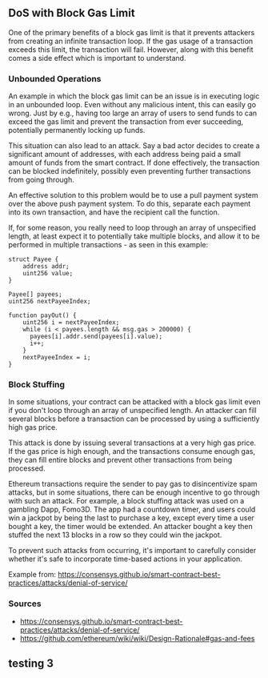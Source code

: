 ## DoS with Block Gas Limit

One of the primary benefits of a block gas limit is that it prevents attackers from creating an infinite transaction loop. If the gas usage of a transaction exceeds this limit, the transaction will fail. However, along with this benefit comes a side effect which is important to understand.

### Unbounded Operations

An example in which the block gas limit can be an issue is in executing logic in an unbounded loop. Even without any malicious intent, this can easily go wrong. Just by e.g., having too large an array of users to send funds to can exceed the gas limit and prevent the transaction from ever succeeding, potentially permanently locking up funds.

This situation can also lead to an attack. Say a bad actor decides to create a significant amount of addresses, with each address being paid a small amount of funds from the smart contract. If done effectively, the transaction can be blocked indefinitely, possibly even preventing further transactions from going through.

An effective solution to this problem would be to use a pull payment system over the above push payment system. To do this, separate each payment into its own transaction, and have the recipient call the function.

If, for some reason, you really need to loop through an array of unspecified length, at least expect it to potentially take multiple blocks, and allow it to be performed in multiple transactions - as seen in this example:

```
struct Payee {
    address addr;
    uint256 value;
}

Payee[] payees;
uint256 nextPayeeIndex;

function payOut() {
    uint256 i = nextPayeeIndex;
    while (i < payees.length && msg.gas > 200000) {
      payees[i].addr.send(payees[i].value);
      i++;
    }
    nextPayeeIndex = i;
}
```

### Block Stuffing

In some situations, your contract can be attacked with a block gas limit even if you don't loop through an array of unspecified length. An attacker can fill several blocks before a transaction can be processed by using a sufficiently high gas price.

This attack is done by issuing several transactions at a very high gas price. If the gas price is high enough, and the transactions consume enough gas, they can fill entire blocks and prevent other transactions from being processed. 

Ethereum transactions require the sender to pay gas to disincentivize spam attacks, but in some situations, there can be enough incentive to go through with such an attack. For example, a block stuffing attack was used on a gambling Dapp, Fomo3D. The app had a countdown timer, and users could win a jackpot by being the last to purchase a key, except every time a user bought a key, the timer would be extended. An attacker bought a key then stuffed the next 13 blocks in a row so they could win the jackpot.

To prevent such attacks from occurring, it's important to carefully consider whether it's safe to incorporate time-based actions in your application.

Example from: https://consensys.github.io/smart-contract-best-practices/attacks/denial-of-service/

### Sources

- https://consensys.github.io/smart-contract-best-practices/attacks/denial-of-service/
- https://github.com/ethereum/wiki/wiki/Design-Rationale#gas-and-fees

## testing 3